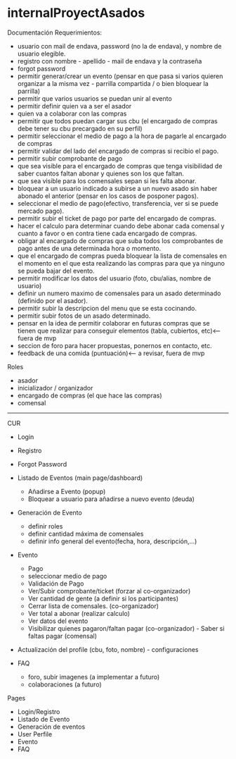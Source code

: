 # internalProyectAsados

Documentación Requerimientos:
* usuario con mail de endava, password (no la de endava), y nombre de usuario elegible.
* registro con nombre - apellido - mail de endava y la contraseña
* forgot password
* permitir generar/crear un evento (pensar en que pasa si varios quieren organizar a la misma vez - parrilla compartida / o bien bloquear la parrilla)
* permitir que varios usuarios se puedan unir al evento
* permitir definir quien va a ser el asador
* quien va a colaborar con las compras
* permitir que todos puedan cargar sus cbu (el encargado de compras debe tener su cbu precargado en su perfil)
* permitir seleccionar el medio de pago a la hora de pagarle al encargado de compras
* permitir validar del lado del encargado de compras si recibio el pago.
* permitir subir comprobante de pago
* que sea visible para el encargado de compras que tenga visibilidad de saber cuantos faltan abonar y quienes son los que faltan.
* que sea visible para los comensales sepan si les falta abonar.
* bloquear a un usuario indicado a subirse a un nuevo asado sin haber abonado el anterior (pensar en los casos de posponer pagos).
* seleccionar el medio de pago(efectivo, transferencia, ver si se puede mercado pago).
* permitir subir el ticket de pago por parte del encargado de compras.
* hacer el calculo para determinar cuando debe abonar cada comensal y cuanto a favor o en contra tiene cada encargado de compras.
* obligar al encargado de compras que suba todos los comprobantes de pago antes de una determinada hora o momento.
* que el encargado de compras pueda bloquear la lista de comensales en el momento en el que esta realizando las compras para que ya ninguno se pueda bajar del evento.
* permitir modificar los datos del usuario (foto, cbu/alias, nombre de usuario)
* definir un numero maximo de comensales para un asado determinado (definido por el asador).
* permitir subir la descripcion del menu que se esta cocinando.
* permitir subir fotos de un asado determinado.
* pensar en la idea de permitir colaborar en futuras compras que se tienen que realizar para conseguir elementos (tabla, cubiertos, etc)<-- fuera de mvp
* seccion de foro para hacer propuestas, ponernos en contacto, etc.
* feedback de una comida (puntuación)<-- a revisar, fuera de mvp


Roles
* asador
* inicializador / organizador
* encargado de compras (el que hace las compras) 
* comensal

----------------------------------------------------------------------

CUR

* Login
* Registro
* Forgot Password

* Listado de Eventos (main page/dashboard)
    - Añadirse a Evento (popup) 
    - Bloquear a usuario para añadirse a nuevo evento (deuda)

* Generación de Evento
    - definir roles
    - definir cantidad máxima de comensales
    - definir info general del evento(fecha, hora, descripción,...)

* Evento
    - Pago
    - seleccionar medio de pago
    - Validación de Pago
    - Ver/Subir comprobante/ticket (forzar al co-organizador)
    - Ver cantidad de gente (a definir si los participantes)
    - Cerrar lista de comensales. (co-organizador)
    - Ver total a abonar (realizar calculo)
    - Ver datos del evento
    - Visibilizar quienes pagaron/faltan pagar (co-organizador) - Saber si faltas pagar (comensal)


* Actualización del profile (cbu, foto, nombre) - configuraciones

* FAQ
    - foro, subir imagenes (a implementar a futuro)
    - colaboraciones (a futuro)

Pages
* Login/Registro
* Listado de Evento
* Generación de eventos
* User Perfile
* Evento
* FAQ